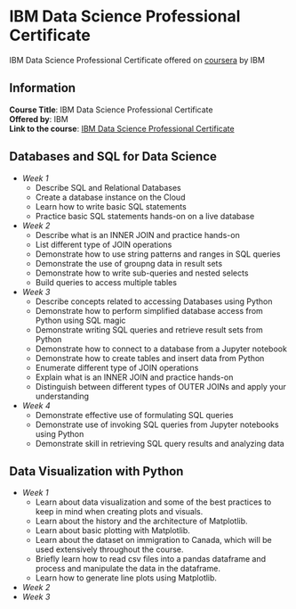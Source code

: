 # IBM Data Science Professional Certificate
IBM Data Science Professional Certificate offered on [coursera](https://www.coursera.org) by IBM

## Information
**Course Title**: IBM Data Science Professional Certificate   
**Offered by**: IBM  
**Link to the course**: [ IBM Data Science Professional Certificate](https://www.coursera.org/professional-certificates/ibm-data-science?utm_source=gg&utm_medium=sem&campaignid=2087860785&utm_campaign=10-IBM-Data-Science-ROW&utm_content=10-IBM-Data-Science-ROW&adgroupid=79675709431&device=c&keyword=ibm%20data%20science%20coursera&matchtype=b&network=g&devicemodel=&adpostion=&creativeid=375774778792&hide_mobile_promo&gclid=Cj0KCQiA0MD_BRCTARIsADXoopaf94kfDIKp8cGcQHgNmPW1iZrGCrVevMUETEFAJ9WVJvEXx_N0kbYaAqQqEALw_wcB) 

## Databases and SQL for Data Science
  + *Week 1*
    + Describe SQL and Relational Databases
    + Create a database instance on the Cloud
    + Learn how to write basic SQL statements
    + Practice basic SQL statements hands-on on a live database
  + *Week 2*
    + Describe what is an INNER JOIN and practice hands-on
    + List different type of JOIN operations
    + Demonstrate how to use string patterns and ranges in SQL queries
    + Demonstrate the use of groupng data in result sets
    + Demonstrate how to write sub-queries and nested selects
    + Build queries to access multiple tables
  + *Week 3*
    + Describe concepts related to accessing Databases using Python
    + Demonstrate how to perform simplified database access from Python using SQL magic
    + Demonstrate writing SQL queries and retrieve result sets from Python
    + Demonstrate how to connect to a database from a Jupyter notebook
    + Demonstrate how to create tables and insert data from Python
    + Enumerate different type of JOIN operations
    + Explain what is an INNER JOIN and practice hands-on
    + Distinguish between different types of OUTER JOINs and apply your understanding
  + *Week 4*
    + Demonstrate effective use of formulating SQL queries
    + Demonstrate use of invoking SQL queries from Jupyter notebooks using Python
    + Demonstrate skill in retrieving SQL query results and analyzing data
    
## Data Visualization with Python
  + *Week 1*
    + Learn about data visualization and some of the best practices to keep in mind when creating plots and visuals.
    + Learn about the history and the architecture of Matplotlib.
    + Learn about basic plotting with Matplotlib.
    + Learn about the dataset on immigration to Canada, which will be used extensively throughout the course.
    + Briefly learn how to read csv files into a pandas dataframe and process and manipulate the data in the dataframe.
    + Learn how to generate line plots using Matplotlib.
  + *Week 2*
  + *Week 3*

